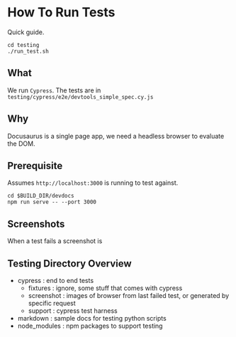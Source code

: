# How To Run Tests

Quick guide.
```
cd testing
./run_test.sh
```

## What
We run `Cypress`. The tests are in `testing/cypress/e2e/devtools_simple_spec.cy.js`

## Why
Docusaurus is a single page app, we need a headless browser to evaluate the DOM.

## Prerequisite

Assumes `http://localhost:3000` is running to test against.

```
cd $BUILD_DIR/devdocs
npm run serve -- --port 3000
```

## Screenshots

When a test fails a screenshot is

## Testing Directory Overview

- cypress : end to end tests
   - fixtures : ignore, some stuff that comes with cypress
   - screenshot : images of browser from last failed test, or generated by specific request
   - support : cypress test harness
- markdown : sample docs for testing python scripts
- node_modules : npm packages to support testing
